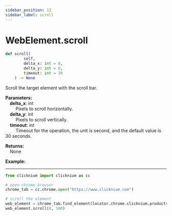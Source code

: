 ```yaml
---
sidebar_position: 13
sidebar_label: scroll
---
```

# WebElement.scroll

```python
def scroll(
        self,
        delta_x: int = 0,
        delta_y: int = 0,
        timeout: int = 30
    ) -> None
```   

Scroll the target element with the scroll bar.

**Parameters:**  
    &emsp;**delta_x**: int   
        &emsp;&emsp; Pixels to scroll horizontally.  
    &emsp;**delta_y**: int   
        &emsp;&emsp; Pixels to scroll vertically.  
    &emsp;**timeout**: int  
        &emsp;&emsp; Timeout for the operation, the unit is second, and the default value is 30 seconds.

**Returns:**  
    &emsp;None

**Example:**
***
```python
from clicknium import clicknium as cc

# open chrome browser
chrome_tab = cc.chrome.open("https://www.clicknium.com")

# scroll the element
web_element = chrome_tab.find_element(locator.chrome.clicknium.products_panel)
web_element.scroll(0, 500)
```